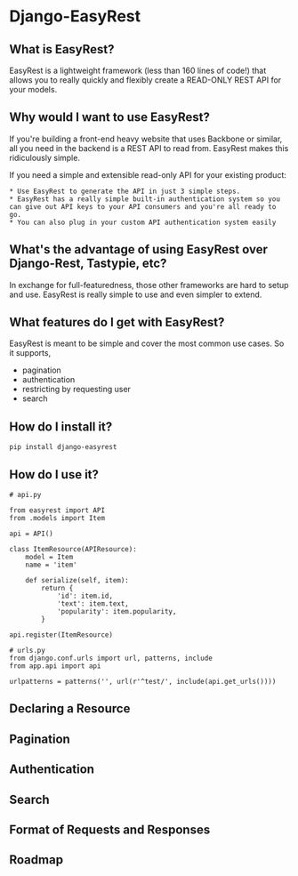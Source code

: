 # Django-EasyRest

## What is EasyRest?
EasyRest is a lightweight framework (less than 160 lines of code!) that allows you to really quickly and flexibly create a READ-ONLY REST API for your models.

## Why would I want to use EasyRest?
If you're building a front-end heavy website that uses Backbone or similar, all you need in the backend is a REST API to read from. EasyRest makes this ridiculously simple.

If you need a simple and extensible read-only API for your existing product:

    * Use EasyRest to generate the API in just 3 simple steps.
    * EasyRest has a really simple built-in authentication system so you can give out API keys to your API consumers and you're all ready to go.
    * You can also plug in your custom API authentication system easily

## What's the advantage of using EasyRest over Django-Rest, Tastypie, etc?
In exchange for full-featuredness, those other frameworks are hard to setup and use.
EasyRest is really simple to use and even simpler to extend.

## What features do I get with EasyRest?
EasyRest is meant to be simple and cover the most common use cases. So it supports,
* pagination
* authentication
* restricting by requesting user
* search

## How do I install it?
```pip install django-easyrest```

## How do I use it?
```
# api.py

from easyrest import API
from .models import Item

api = API()

class ItemResource(APIResource):
    model = Item
    name = 'item'

    def serialize(self, item):
        return {
            'id': item.id,
            'text': item.text,
            'popularity': item.popularity,
        }

api.register(ItemResource)

# urls.py
from django.conf.urls import url, patterns, include
from app.api import api

urlpatterns = patterns('', url(r'^test/', include(api.get_urls())))
```
## Declaring a Resource
## Pagination
## Authentication
## Search
## Format of Requests and Responses
## Roadmap
